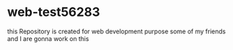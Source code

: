 # web-test56283
this Repository is created for web development purpose some of my friends and I are gonna work on this
